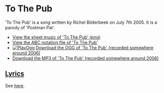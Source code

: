 # To The Pub

'To The Pub' is a song written by Richel Bilderbeek on July 7th 2005.
It is a parody of 'Postman Pat'.

- [View the sheet music of 'To The Pub' (png)](42_to_the_pub.png)
- [View the ABC notation file of 'To The Pub'](42_to_the_pub.abc)
- [![PlayOgg](http://static.fsf.org/playogg/Play_ogg_80x15.png "I support PlayOgg!")](http://playogg.org)
  [Download the OGG of 'To The Pub' (recorded somewhere around 2006)](http://www.richelbilderbeek.nl/CD05_20ToThePub.ogg)
- [Download the MP3 of 'To The Pub' (recorded somewhere around 2006)](http://www.richelbilderbeek.nl/CD05_20ToThePub.mp3)

## [Lyrics](42_to_the_pub.txt)

See [here](42_to_the_pub.txt).
